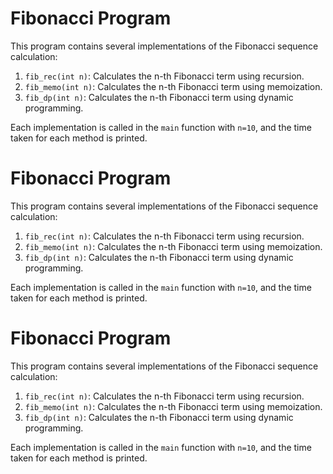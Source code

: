 # Fibonacci Program

This program contains several implementations of the Fibonacci sequence calculation:

1. `fib_rec(int n)`: Calculates the n-th Fibonacci term using recursion.
2. `fib_memo(int n)`: Calculates the n-th Fibonacci term using memoization.
3. `fib_dp(int n)`: Calculates the n-th Fibonacci term using dynamic programming.

Each implementation is called in the `main` function with `n=10`, and the time taken for each method is printed.
# Fibonacci Program

This program contains several implementations of the Fibonacci sequence calculation:

1. `fib_rec(int n)`: Calculates the n-th Fibonacci term using recursion.
2. `fib_memo(int n)`: Calculates the n-th Fibonacci term using memoization.
3. `fib_dp(int n)`: Calculates the n-th Fibonacci term using dynamic programming.

Each implementation is called in the `main` function with `n=10`, and the time taken for each method is printed.
# Fibonacci Program

This program contains several implementations of the Fibonacci sequence calculation:

1. `fib_rec(int n)`: Calculates the n-th Fibonacci term using recursion.
2. `fib_memo(int n)`: Calculates the n-th Fibonacci term using memoization.
3. `fib_dp(int n)`: Calculates the n-th Fibonacci term using dynamic programming.

Each implementation is called in the `main` function with `n=10`, and the time taken for each method is printed.
